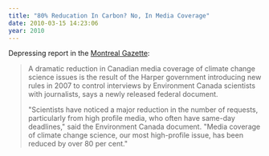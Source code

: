 ```yaml
---
title: "80% Reducation In Carbon? No, In Media Coverage"
date: 2010-03-15 14:23:06
year: 2010
---
```

Depressing report in the <a href="http://www.montrealgazette.com/news/Climate+change+scientists+feel+muzzled+Ottawa+Documents/2684065/story.html#ixzz0iGfOLtWT">Montreal Gazette</a>:
<blockquote>A dramatic reduction in Canadian media coverage of climate change  science issues is the result of the Harper government introducing new  rules in 2007 to control interviews by Environment Canada scientists  with journalists, says a newly released federal document.

"Scientists  have noticed a major reduction in the number of requests, particularly  from high profile media, who often have same-day deadlines," said the  Environment Canada document. "Media coverage of climate change science,  our most high-profile issue, has been reduced by over 80 per cent."</blockquote>
